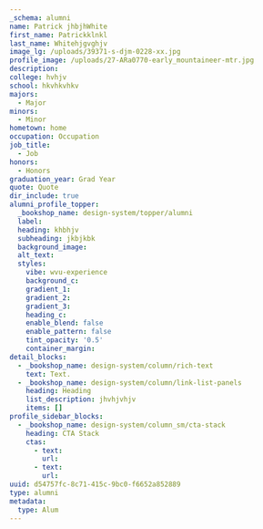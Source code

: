 ```yaml
---
_schema: alumni
name: Patrick jhbjhWhite
first_name: Patrickklnkl
last_name: Whitehjgvghjv
image_lg: /uploads/39371-s-djm-0228-xx.jpg
profile_image: /uploads/27-ARa0770-early_mountaineer-mtr.jpg
description:
college: hvhjv
school: hkvhkvhkv
majors:
  - Major
minors:
  - Minor
hometown: home
occupation: Occupation
job_title:
  - Job
honors:
  - Honors
graduation_year: Grad Year
quote: Quote
dir_include: true
alumni_profile_topper:
  _bookshop_name: design-system/topper/alumni
  label:
  heading: khbhjv
  subheading: jkbjkbk
  background_image:
  alt_text:
  styles:
    vibe: wvu-experience
    background_c:
    gradient_1:
    gradient_2:
    gradient_3:
    heading_c:
    enable_blend: false
    enable_pattern: false
    tint_opacity: '0.5'
    container_margin:
detail_blocks:
  - _bookshop_name: design-system/column/rich-text
    text: Text.
  - _bookshop_name: design-system/column/link-list-panels
    heading: Heading
    list_description: jhvhjvhjv
    items: []
profile_sidebar_blocks:
  - _bookshop_name: design-system/column_sm/cta-stack
    heading: CTA Stack
    ctas:
      - text:
        url:
      - text:
        url:
uuid: d54757fc-8c71-415c-9bc0-f6652a852889
type: alumni
metadata:
  type: Alum
---
```

